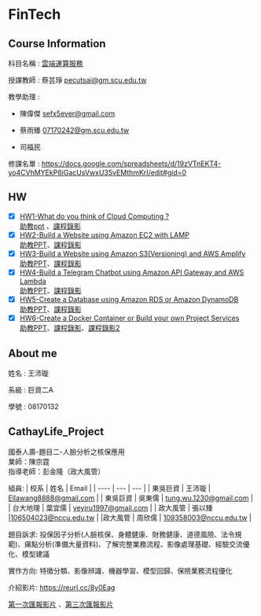 # FinTech
## Course Information

科目名稱 : [雲端運算服務](http://doc.sys.scu.edu.tw/teachplanHtml/1092/1092BDM21301.html)

授課教師 : 蔡芸琤 pecutsai@gm.scu.edu.tw

教學助理 : 

+ 陳偉傑 sefx5ever@gmail.com 

+ 蔡雨臻 07170242@gm.scu.edu.tw 

+ 司福民

修課名單 : https://docs.google.com/spreadsheets/d/19zVTnEKT4-yo4CVhMYEkP6iGacUsVwxU35vEMthmKrI/edit#gid=0


## HW
- [X] [HW1-What do you think of Cloud Computing ?](https://github.com/Wang-Ella/FinTech/tree/main/HW1)  
  [助教ppt](https://drive.google.com/file/d/1UYbm03ehUAsKlICvyp1P4I0PZ_g8vlCv/view) 
  、[課程錄影](https://drive.google.com/drive/folders/1QP_p6u0UABpZ1NTBF86dP3HG7rqTRxwZ)
- [x] [HW2-Build a Website using Amazon EC2 with LAMP](https://youtu.be/9le-HTh07u0)  
   [助教PPT](https://drive.google.com/file/d/1ysolgVFlpZTMhIPXL7sbdnSzjG5XUicN/view)、[課程錄影](https://drive.google.com/drive/folders/1MaqK-3HvPeBFK-5OjdqAGHtW04jdkZnB)
- [X] [HW3-Build a Website using Amazon S3(Versioning)
and AWS Amplify](https://youtu.be/TyDT9IFE4Cw)  
  [助教PPT](https://drive.google.com/file/d/1zTAF-32yebhsIAqjfyM30cjMKl9lvbf-/view)、[課程錄影](https://drive.google.com/drive/folders/1piSFgvRxU3414lnz42Fdb2LaKsxnUQQd)
- [X] [HW4-Build a Telegram Chatbot using Amazon API
Gateway and AWS Lambda](https://youtu.be/NSwMkAcXTdQ)  
  [助教PPT](https://drive.google.com/file/d/1-AsnJmAldi_-gPnxdQcyBifScMmR_IBk/view)、[課程錄影](https://drive.google.com/drive/folders/1DilYy5s7VwQedzbzG-7fMtAd-PxLb3VE)
- [x] [HW5-Create a Database using Amazon RDS or
Amazon DynamoDB](https://youtu.be/0Xxgk7_XmfI)  
  [助教PPT](https://drive.google.com/file/d/1-Tt21ovueEePMO75VcPnuZADbrIcL4jH/view)、[課程錄影](https://drive.google.com/drive/folders/10YFAY4QlK26LZ0Y6eftc004cRrKSu1B-)
- [x] [HW6-Create a Docker Container or Build your own
Project Services](https://youtu.be/59np9RbTzn0)  
  [助教PPT](https://www.notion.so/Docker-5cc2ffdbebd44dc1ab46ab1dfc31ebeb)、[課程錄影](https://drive.google.com/drive/folders/1WHn97vTfOfPQ9DR7qKWSo60ZGjx0V81A)、[課程錄影2](https://drive.google.com/drive/folders/1n70P9nWd8C9alEHDqOM7QziRLS0uyEOv)

## About me
姓名 : 王沛璇 

系級 : 巨資二A

學號 : 08170132


## CathayLife_Project
國泰人壽-題目二-人臉分析之核保應用    
業師：陳宗霆  
指導老師：彭金隆（政大風管） 

組員:
| 校系 |  姓名  | Email |
| ---- |  --- | --- |
| 東吳巨資 | 王沛璇  | Ellawang8888@gmail.com  |
| 東吳巨資 | 吳東儒  | tung.wu.1230@gmail.com |
| 台大地理 | 葉宜儒 | yeyiru1997@gmail.com |
| 政大風管 | 張以臻 |106504023@nccu.edu.tw |
|政大風管 | 周欣儒 | 109358003@nccu.edu.tw |

題目訴求: 投保因子分析(人臉核保、身體健康、財務健康、道德風險、法令規範)、痛點分析(準備大量資料)、了解完整業務流程、影像處理基礎、經驗交流優化、模型建議 

實作方向: 特徵分類、影像辨識、機器學習、模型回歸、保險業務流程優化  

介紹影片: https://reurl.cc/8y0Eag
 
[第一次匯報影片](https://docs.google.com/spreadsheets/d/1Cw4PVDJr2_jQxhCEoAp5ZCJqW3F4mP15iTis3l_RRrk/edit#gid=1585268978)
、[第三次匯報影片](https://youtu.be/srEZGRwTBLU)
